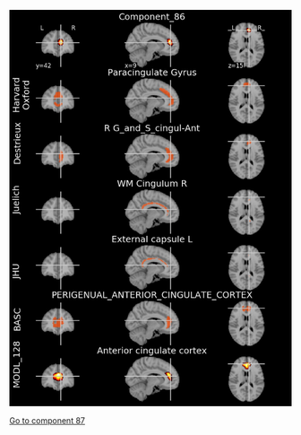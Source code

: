 


![86](preliminary/86.jpg "Component 86")

[Go to component 87](https://parietal-inria.github.io/MODL_atlas/1024/87 "Component 87")